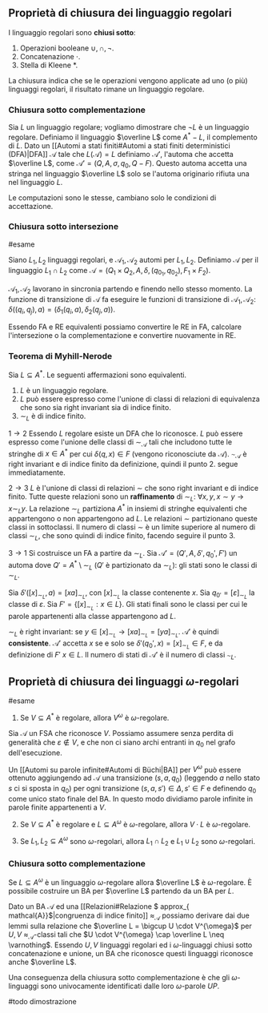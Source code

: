 ## Proprietà di chiusura dei linguaggio regolari

I linguaggio regolari sono **chiusi sotto**:
1. Operazioni booleane $\cup,\cap,\lnot$.
2. Concatenazione $\cdot$.
3. Stella di Kleene $*$.

La chiusura indica che se le operazioni vengono applicate ad uno (o più) linguaggi regolari, il risultato rimane un linguaggio regolare.

### Chiusura sotto complementazione
Sia $L$ un linguaggio regolare; vogliamo dimostrare che $\lnot L$ è un linguaggio regolare.
Definiamo il linguaggio $\overline L$ come $A^{*} - L$, il complemento di $L$.
Dato un [[Automi a stati finiti#Automi a stati finiti deterministici (DFA)|DFA]] $\mathcal{A}$ tale che $L(\mathcal{A}) = L$ definiamo $\mathcal{A}'$, l'automa che accetta $\overline L$, come $\mathcal{A}' = (Q,A,\sigma,q_{0}, Q-F)$. 
Questo automa accetta una stringa nel linguaggio $\overline L$ solo se l'automa originario rifiuta una nel linguaggio $L$.

Le computazioni sono le stesse, cambiano solo le condizioni di accettazione.

### Chiusura sotto intersezione 
#esame

Siano $L_1,L_2$ linguaggi regolari, e $\mathcal{A}_1, \mathcal{A}_2$ automi per $L_1,L_2$.
Definiamo $\mathcal{A}$ per il linguaggio $L_{1}\cap L_{2}$ come $\mathcal{A} = (Q_{1}\times Q_{2}, A, \delta,(q_{0_{1}}, q_{0_{2}}), F_{1}\times F_{2})$.

$\mathcal{A}_1, \mathcal{A}_2$ lavorano in sincronia partendo e finendo nello stesso momento.
La funzione di transizione di $\mathcal{A}$ fa eseguire le funzioni di transizione di $\mathcal{A}_1, \mathcal{A}_2$: $\delta((q_i,q_j),a)= (\delta_1(q_i,a),\delta_2(q_j,a))$.

Essendo FA e RE equivalenti possiamo convertire le RE in FA, calcolare l'intersezione o la complementazione e convertire nuovamente in RE.

### Teorema di Myhill-Nerode

Sia $L \subseteq A^*$. Le seguenti affermazioni sono equivalenti.
1. $L$ è un linguaggio regolare.
2. $L$ può essere espresso come l'unione di classi di relazioni di equivalenza che sono sia right invariant sia di indice finito.
3. $\sim_{L}$ è di indice finito.

$1 \rightarrow 2$
Essendo $L$ regolare esiste un DFA che lo riconosce. 
$L$ può essere espresso come l'unione delle classi di $\sim_{\mathcal{A}}$ tali che includono tutte le stringhe di $x \in A^*$ per cui $\delta(q,x) \in F$ (vengono riconosciute da $\mathcal{A}$).
$\sim_{\mathcal{A}}$ è right invariant e di indice finito da definizione, quindi il punto 2. segue immediatamente.

$2\rightarrow 3$ 
$L$ è l'unione di classi di relazioni $\sim$ che sono right invariant e di indice finito. Tutte queste relazioni sono un **raffinamento** di $\sim_L$: $\forall x,y, x \sim y \rightarrow x \sim_{L}y$.
La relazione $\sim_L$ partiziona $A^*$ in insiemi di stringhe equivalenti che appartengono o non appartengono ad $L$. Le relazioni $\sim$ partizionano queste classi in sottoclassi.
Il numero di classi $\sim$ è un limite superiore al numero di classi $\sim_L$, che sono quindi di indice finito, facendo seguire il punto 3.

$3 \rightarrow 1$
Si costruisce un FA a partire da $\sim_L$.
Sia $\mathcal{A}' = (Q', A, \delta', q_{0}', F')$ un automa dove $Q' = A^{*}\setminus \sim_L$ ($Q'$ è partizionato da $\sim_L$): gli stati sono le classi di $\sim_L$.

Sia $\delta'([x]_{\sim_{L}},a) = [xa]_{\sim_L}$, con $[x]_{\sim_L}$ la classe contenente $x$.
Sia $q_{0'}= [\varepsilon]_{\sim_L}$ la classe di $\varepsilon$.
Sia $F' = \{[x]_{\sim_{L}}: x \in L\}$. Gli stati finali sono le classi per cui le parole appartenenti alla classe appartengono ad $L$.

$\sim_L$ è right invariant: se $y \in [x]_{\sim_{L}} \rightarrow [xa]_{\sim_{L}} = [ya]_{\sim_{L}}$. $\mathcal{A}'$ è quindi **consistente**.
$\mathcal{A}'$ accetta $x$ se e solo se $\delta'(q_0',x)= [x]_{\sim_{L}} \in F$, e da definizione di $F'$ $x \in L$. Il numero di stati di $\mathcal{A}'$ è il numero di classi $\sim_L$.


## Proprietà di chiusura dei linguaggi $\omega$-regolari
#esame

1. Se $V \subseteq A^*$ è regolare, allora $V^{\omega}$ è $\omega$-regolare.

Sia $\mathcal{A}$ un FSA che riconosce $V$. Possiamo assumere senza perdita di generalità che $\varepsilon \notin V$, e che non ci siano archi entranti in $q_0$ nel grafo dell'esecuzione.

Un [[Automi su parole infinite#Automi di Büchi|BA]] per $V^{\omega}$ può essere ottenuto aggiungendo ad $\mathcal{A}$ una transizione $(s, a, q_0)$ (leggendo $a$ nello stato $s$ ci si sposta in $q_0$) per ogni transizione $(s, a, s') \in \Delta, \, s' \in F$ e definendo $q_0$ come unico stato finale del BA. In questo modo dividiamo parole infinite in parole finite appartenenti a $V$.

2. Se $V \subseteq A^*$ è regolare e $L \subseteq A^{\omega}$ è $\omega$-regolare, allora $V \cdot L$ è $\omega$-regolare.

3. Se $L_{1}, L_{2} \subseteq A^{\omega}$ sono $\omega$-regolari, allora $L_{1} \cap L_{2}$ e $L_{1} \cup L_{2}$ sono $\omega$-regolari.

### Chiusura sotto complementazione
Se $L \subseteq A^{\omega}$ è un linguaggio $\omega$-regolare allora $\overline L$ è $\omega$-regolare. È possibile costruire un BA per $\overline L$ partendo da un BA per $L$.

Dato un BA $\mathcal{A}$ ed una [[Relazioni#Relazione $ approx_{ mathcal{A}}$|congruenza di indice finito]] $\approx_{\mathcal{A}}$ possiamo derivare dai due lemmi sulla relazione che  $\overline L = \bigcup U \cdot V^{\omega}$ per $U,V$ $\approx_{\mathcal{A}}$-classi  tali che $U \cdot V^{\omega} \cap \overline L \neq \varnothing$. Essendo $U,V$ linguaggi regolari ed i $\omega$-linguaggi chiusi sotto concatenazione e unione, un BA che riconosce questi linguaggi riconosce anche $\overline L$.

Una conseguenza della chiusura sotto complementazione è che gli $\omega$-linguaggi sono univocamente identificati dalle loro $\omega$-parole $UP$.

#todo dimostrazione